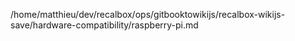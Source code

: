 /home/matthieu/dev/recalbox/ops/gitbooktowikijs/recalbox-wikijs-save/hardware-compatibility/raspberry-pi.md